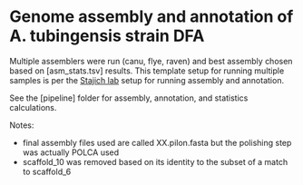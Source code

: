 Genome assembly and annotation of A. tubingensis strain DFA
===

Multiple assemblers were run (canu, flye, raven) and best assembly chosen based on [asm_stats.tsv] results. This template setup
for running multiple samples is per the [Stajich lab](https://lab.stajich.org) setup for running assembly and annotation.

See the [pipeline] folder for assembly, annotation, and statistics calculations.

Notes:
* final assembly files used are called XX.pilon.fasta but the polishing step was actually POLCA used
* scaffold_10 was removed based on its identity to the subset of a match to scaffold_6
